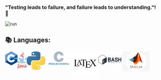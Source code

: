 ### "Testing leads to failure, and failure leads to understanding."! 👋
![run](https://media0.giphy.com/media/WfwzZpfH8Ejra/giphy.gif)

## 📚 Languages:

<img align="left" src="https://github.com/Alaamimi/Alaamimi/blob/main/Src/1200px-ISO_C%2B%2B_Logo.svg.png" width="40" />   
<img align="left" src="https://github.com/Alaamimi/Alaamimi/blob/main/Src/1200px-Java_Logo.svg.png" width="30" />   
<img align="left" src="https://github.com/Alaamimi/Alaamimi/blob/main/Src/768px-Python-logo-notext.svg.png" width="60" />
<img align="left" Src="https://github.com/Alaamimi/Alaamimi/blob/main/Src/0b4764b8ce41f65aa17bfe8dab610b99.jpg" width="90"/>
<img align="left" src="https://github.com/Alaamimi/Alaamimi/blob/main/Src/download%20(1).png" width="80" />
<img align="left" src="https://github.com/Alaamimi/Alaamimi/blob/main/Src/download.png" width="80" />
<img align="left" src="https://github.com/Alaamimi/Alaamimi/blob/main/Src/kisspng-matlab-simulink-signal-processing-programming-lang-cube-island-online-survival-3d-5b3b394d2f1946.2068935715306079491929.jpg" width="90"/>
<!--
**Alaamimi/Alaamimi** is a ✨ _special_ ✨ repository because its `README.md` (this file) appears on your GitHub profile.


